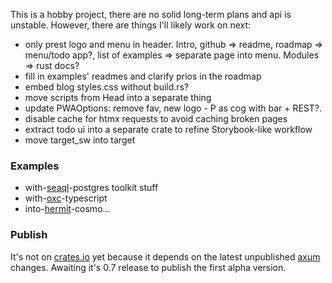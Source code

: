 This is a hobby project, there are no solid long-term plans and api is unstable. However, there are things I'll likely work on next:

- only prest logo and menu in header. Intro, github => readme, roadmap => menu/todo app?, list of examples => separate page into menu. Modules => rust docs?
- fill in examples' readmes and clarify prios in the roadmap
- embed blog styles.css without build.rs?
- move scripts from Head into a separate thing
- update PWAOptions: remove fav, new logo - P as cog with bar + REST?. 
- disable cache for htmx requests to avoid caching broken pages
- extract todo ui into a separate crate to refine Storybook-like workflow
- move target_sw into target

### Examples
+ with-[seaql](https://www.sea-ql.org/)-postgres toolkit stuff
+ with-[oxc](https://github.com/web-infra-dev/oxc)-typescript
+ into-[hermit](https://github.com/dylibso/hermit)-cosmo...

### Publish
It's not on [crates.io](https://crates.io/crates/prest) yet because it depends on the latest unpublished [axum](https://github.com/tokio-rs/axum) changes. Awaiting it's 0.7 release to publish the first alpha version.

